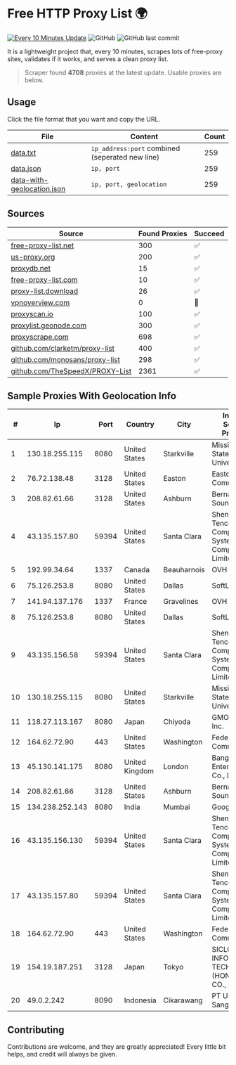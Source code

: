 
# Free HTTP Proxy List 🌍

[![Every 10 Minutes Update](https://github.com/mertguvencli/http-proxy-list/actions/workflows/main.yml/badge.svg?branch=main)](https://github.com/mertguvencli/http-proxy-list/actions/workflows/main.yml)
![GitHub](https://img.shields.io/github/license/mertguvencli/http-proxy-list)
![GitHub last commit](https://img.shields.io/github/last-commit/mertguvencli/http-proxy-list)

It is a lightweight project that, every 10 minutes, scrapes lots of free-proxy sites, validates if it works, and serves a clean proxy list.


> Scraper found **4708** proxies at the latest update. Usable proxies are below.

## Usage

Click the file format that you want and copy the URL.


|File|Content|Count|
|----|-------|-----|
|[data.txt](https://raw.githubusercontent.com/mertguvencli/http-proxy-list/main/proxy-list/data.txt)|`ip_address:port` combined (seperated new line)|259|
|[data.json](https://raw.githubusercontent.com/mertguvencli/http-proxy-list/main/proxy-list/data.json)|`ip, port`|259|
|[data-with-geolocation.json](https://raw.githubusercontent.com/mertguvencli/http-proxy-list/main/proxy-list/data-with-geolocation.json)|`ip, port, geolocation`|259|

## Sources

|Source|Found Proxies|Succeed|
|------|-------------|-------|
|[free-proxy-list.net](https://free-proxy-list.net)|300|✅|
|[us-proxy.org](https://www.us-proxy.org)|200|✅|
|[proxydb.net](http://proxydb.net)|15|✅|
|[free-proxy-list.com](https://free-proxy-list.com/?page=&port=&type%5B%5D=http&type%5B%5D=https&up_time=0&search=Search)|10|✅|
|[proxy-list.download](https://www.proxy-list.download/HTTP)|26|✅|
|[vpnoverview.com](https://vpnoverview.com/privacy/anonymous-browsing/free-proxy-servers)|0|🚫|
|[proxyscan.io](https://www.proxyscan.io)|100|✅|
|[proxylist.geonode.com](https://proxylist.geonode.com/api/proxy-list?limit=300&page=1&sort_by=lastChecked&sort_type=desc&protocols=http,https)|300|✅|
|[proxyscrape.com](https://api.proxyscrape.com/v2/?request=displayproxies&protocol=http&timeout=10000&country=all&ssl=all&anonymity=all)|698|✅|
|[github.com/clarketm/proxy-list](https://raw.githubusercontent.com/clarketm/proxy-list/master/proxy-list-raw.txt)|400|✅|
|[github.com/monosans/proxy-list](https://raw.githubusercontent.com/monosans/proxy-list/main/proxies/http.txt)|298|✅|
|[github.com/TheSpeedX/PROXY-List](https://raw.githubusercontent.com/TheSpeedX/PROXY-List/master/http.txt)|2361|✅|


## Sample Proxies With Geolocation Info

|#|Ip|Port|Country|City|Internet Service Provider|
|-|--|----|-------|----|-------------------------|
|1|130.18.255.115|8080|United States|Starkville|Mississippi State University|
|2|76.72.138.48|3128|United States|Easton|Easton Utilities Commission|
|3|208.82.61.66|3128|United States|Ashburn|Bernardi Sounds|
|4|43.135.157.80|59394|United States|Santa Clara|Shenzhen Tencent Computer Systems Company Limited|
|5|192.99.34.64|1337|Canada|Beauharnois|OVH SAS|
|6|75.126.253.8|8080|United States|Dallas|SoftLayer|
|7|141.94.137.176|1337|France|Gravelines|OVH SAS|
|8|75.126.253.8|8080|United States|Dallas|SoftLayer|
|9|43.135.156.58|59394|United States|Santa Clara|Shenzhen Tencent Computer Systems Company Limited|
|10|130.18.255.115|8080|United States|Starkville|Mississippi State University|
|11|118.27.113.167|8080|Japan|Chiyoda|GMO Internet, Inc.|
|12|164.62.72.90|443|United States|Washington|Federal Trade Commission|
|13|45.130.141.175|8080|United Kingdom|London|Bangmod Enterprise Co., Ltd.|
|14|208.82.61.66|3128|United States|Ashburn|Bernardi Sounds|
|15|134.238.252.143|8080|India|Mumbai|Google LLC|
|16|43.135.156.130|59394|United States|Santa Clara|Shenzhen Tencent Computer Systems Company Limited|
|17|43.135.157.80|59394|United States|Santa Clara|Shenzhen Tencent Computer Systems Company Limited|
|18|164.62.72.90|443|United States|Washington|Federal Trade Commission|
|19|154.19.187.251|3128|Japan|Tokyo|SICLOUD INFORMATION TECHNOLOGY (HONGKONG) CO., LIMITED|
|20|49.0.2.242|8090|Indonesia|Cikarawang|PT Usaha Adi Sanggoro|



## Contributing

Contributions are welcome, and they are greatly appreciated! Every
little bit helps, and credit will always be given.

